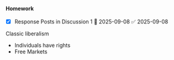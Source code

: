 #### Homework
 - [x] Response Posts in Discussion 1 📅 2025-09-08 ✅ 2025-09-08
 
 Classic liberalism
  - Individuals have rights
  - Free Markets

